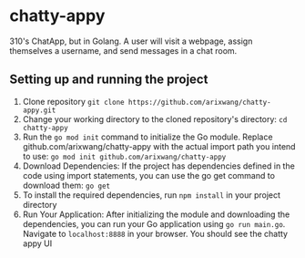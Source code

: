 # chatty-appy
310's ChatApp, but in Golang. A user will visit a webpage, assign themselves a username, and send messages in a chat room.

## Setting up and running the project
1. Clone repository `git clone https://github.com/arixwang/chatty-appy.git`
2. Change your working directory to the cloned repository's directory: `cd chatty-appy`
3. Run the `go mod init` command to initialize the Go module. Replace github.com/arixwang/chatty-appy with the actual import path you intend to use: `go mod init github.com/arixwang/chatty-appy`
4. Download Dependencies: If the project has dependencies defined in the code using import statements, you can use the go get command to download them: `go get`
5. To install the required dependencies, run `npm install` in your project directory
6. Run Your Application: After initializing the module and downloading the dependencies, you can run your Go application using `go run main.go`. Navigate to `localhost:8888` in your browser. You should see the chatty appy UI
